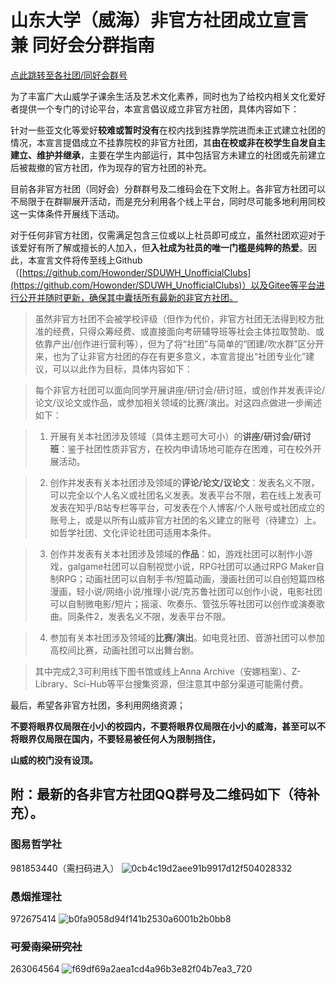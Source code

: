# 山东大学（威海）非官方社团成立宣言 兼 同好会分群指南

[点此跳转至各社团/同好会群号](#group_number)

为了丰富广大山威学子课余生活及艺术文化素养，同时也为了给校内相关文化爱好者提供一个专门的讨论平台，本宣言倡议成立非官方社团，具体内容如下：

针对一些亚文化等爱好**较难或暂时没有**在校内找到挂靠学院进而未正式建立社团的情况，本宣言提倡成立不挂靠院校的非官方社团，其**由在校或非在校学生自发自主建立、维护并继承**，主要在学生内部运行，其中包括官方未建立的社团或先前建立后被裁撤的官方社团，作为现存的官方社团的补充。

目前各非官方社团（同好会）分群群号及二维码会在下文附上。各非官方社团可以不局限于在群聊展开活动，而是充分利用各个线上平台，同时尽可能多地利用同校这一实体条件开展线下活动。

对于任何非官方社团，仅需满足包含三位或以上社员即可成立，虽然社团欢迎对于该爱好有所了解或擅长的人加入，但**入社成为社员的唯一门槛是纯粹的热爱**。因此，本宣言文件将传至线上Github（[https://github.com/Howonder/SDUWH_UnofficialClubs](https://github.com/Howonder/SDUWH_UnofficialClubs)）以及Gitee等平台进行公开并随时更新，确保其中囊括所有最新的非官方社团。

> 虽然非官方社团不会被学校评级（但作为代价，非官方社团无法得到校方批准的经费，只得众筹经费、或直接面向考研辅导班等社会主体拉取赞助、或依靠产出/创作进行营利等），但为了将“社团”与简单的“团建/吹水群”区分开来，也为了让非官方社团的存在有更多意义，本宣言提出“社团专业化”建议，可以以此作为目标，具体内容如下：

> 每个非官方社团可以面向同学开展讲座/研讨会/研讨班，或创作并发表评论/论文/议论文或作品，或参加相关领域的比赛/演出。对这四点做进一步阐述如下：

> 1. 开展有关本社团涉及领域（具体主题可大可小）的**讲座/研讨会/研讨班**：鉴于社团性质非官方，在校内申请场地可能存在困难，可在校外开展活动。

> 2. 创作并发表有关本社团涉及领域的**评论/论文/议论文**：发表名义不限，可以完全以个人名义或社团名义发表。发表平台不限，若在线上发表可发表在知乎/B站专栏等平台，可发表在个人博客/个人账号或社团成立的账号上，或是以所有山威非官方社团的名义建立的账号（待建立）上。如哲学社团、文化评论社团可适用本条件。

> 3. 创作并发表有关本社团涉及领域的**作品**：如，游戏社团可以制作小游戏，galgame社团可以自制视觉小说，RPG社团可以通过RPG Maker自制RPG；动画社团可以自制手书/短篇动画，漫画社团可以自创短篇四格漫画，轻小说/网络小说/推理小说/克苏鲁社团可以创作小说，电影社团可以自制微电影/短片；摇滚、吹奏乐、管弦乐等社团可以创作或演奏歌曲。同条件2，发表名义不限，发表平台不限。

> 4. 参加有关本社团涉及领域的**比赛/演出**。如电竞社团、音游社团可以参加高校间比赛，动画社团可以出舞台剧。

> 其中完成2,3可利用线下图书馆或线上Anna Archive（安娜档案）、Z-Library、Sci-Hub等平台搜集资源，但注意其中部分渠道可能需付费。

最后，希望各非官方社团，多利用网络资源；

**不要将眼界仅局限在小小的校园内，不要将眼界仅局限在小小的威海，甚至可以不将眼界仅局限在国内，不要轻易被任何人为限制挡住，**

**山威的校门没有设顶。**



<a id="group_number"></a>
## 附：最新的各非官方社团QQ群号及二维码如下（待补充）。

### 图易哲学社
981853440（需扫码进入）
![0cb4c19d2aee91b9917d12f504028332](https://github.com/user-attachments/assets/0a3e469d-83cf-4cb8-99a4-d9ee2c3c67a7)


### 愚烟推理社
972675414
![b0fa9058d94f141b2530a6001b2b0bb8](https://github.com/user-attachments/assets/2c1c9082-71d6-45df-b06f-5215ba634255)


### ~~可爱南梁研究社~~
263064564
![f69df69a2aea1cd4a96b3e82f04b7ea3_720](https://github.com/user-attachments/assets/a2eede4b-47fc-4be1-a411-a0edbef774f1)





